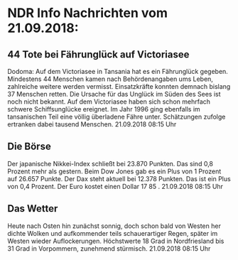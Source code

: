 # NDR Info Nachrichten vom 21.09.2018:


## 44 Tote bei Fährunglück auf Victoriasee
Dodoma: Auf dem Victoriasee in Tansania hat es ein Fährunglück gegeben. Mindestens 44 Menschen kamen nach Behördenangaben ums Leben, zahlreiche weitere werden vermisst. Einsatzkräfte konnten demnach bislang 37 Menschen retten. Die Ursache für das Unglück im Süden des Sees ist noch nicht bekannt. Auf dem Victoriasee haben sich schon mehrfach schwere Schiffsunglücke ereignet. Im Jahr 1996 ging ebenfalls im tansanischen Teil eine völlig überladene Fähre unter. Schätzungen zufolge ertranken dabei tausend Menschen. 21.09.2018 08:15 Uhr 

## Die Börse
Der japanische Nikkei-Index schließt bei  23.870  Punkten. Das sind  0,8  Prozent mehr als gestern. Beim Dow Jones gab es ein Plus von  1  Prozent auf  26.657  Punkte. Der Dax steht aktuell bei  12.378  Punkten. Das ist ein Plus von  0,4  Prozent. Der Euro kostet einen Dollar  17 85 . 21.09.2018 08:15 Uhr 

## Das Wetter
Heute nach Osten hin zunächst sonnig, doch schon bald von Westen her dichte Wolken und aufkommender teils schauerartiger Regen, später im Westen wieder Auflockerungen. Höchstwerte 18 Grad in Nordfriesland bis 31 Grad in Vorpommern, zunehmend stürmisch. 21.09.2018 08:15 Uhr 
